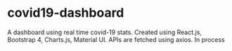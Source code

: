 # covid19-dashboard
A dashboard using real time covid-19 stats. Created using React.js, Bootstrap 4, Charts.js, Material UI. APIs are fetched using axios. In process
